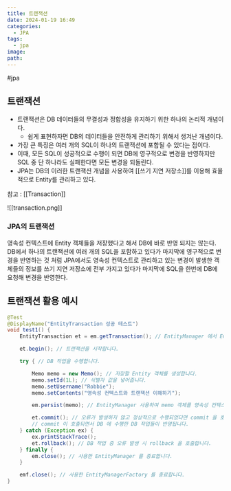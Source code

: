 ```yaml
---
title: 트랜잭션
date: 2024-01-19 16:49
categories:
  - JPA
tags:
  - jpa
image: 
path:
---
```

#jpa 

## 트랜잭션
- 트랜잭션은 DB 데이터들의 무결성과 정합성을 유지하기 위한 하나의 논리적 개념이다.
    - 쉽게 표현하자면 DB의 데이터들을 안전하게 관리하기 위해서 생겨난 개념이다.
- 가장 큰 특징은 여러 개의 SQL이 하나의 트랜잭션에 포함될 수 있다는 점이다.
- 이때, 모든 SQL이 성공적으로 수행이 되면 DB에 영구적으로 변경을 반영하지만 SQL 중 단 하나라도 실패한다면 모든 변경을 되돌린다.
- JPA는 DB의 이러한 트랜잭션 개념을 사용하여 [[쓰기 지연 저장소]]를 이용해 효율적으로 Entity를 관리하고 있다.

참고 : [[Transaction]]

![[transaction.png]]

### JPA의 트랜잭션
영속성 컨텍스트에 Entity 객체들을 저장했다고 해서 DB에 바로 반영 되지는 않는다. DB에서 하나의 트랜잭션에 여러 개의 SQL을 포함하고 있다가 마지막에 영구적으로 변경을 반영하는 것 처럼 JPA에서도 영속성 컨텍스트로 관리하고 있는 변경이 발생한 객체들의 정보를 쓰기 지연 저장소에 전부 가지고 있다가 마지막에 SQL을 한번에 DB에 요청해 변경을 반영한다.

## 트랜잭션 활용 예시

```java
@Test
@DisplayName("EntityTransaction 성공 테스트")
void test1() {
    EntityTransaction et = em.getTransaction(); // EntityManager 에서 EntityTransaction 을 가져옵니다.

    et.begin(); // 트랜잭션을 시작합니다.

    try { // DB 작업을 수행합니다.

        Memo memo = new Memo(); // 저장할 Entity 객체를 생성합니다.
        memo.setId(1L); // 식별자 값을 넣어줍니다.
        memo.setUsername("Robbie");
        memo.setContents("영속성 컨텍스트와 트랜잭션 이해하기");

        em.persist(memo); // EntityManager 사용하여 memo 객체를 영속성 컨텍스트에 저장합니다.

        et.commit(); // 오류가 발생하지 않고 정상적으로 수행되었다면 commit 을 호출합니다.
        // commit 이 호출되면서 DB 에 수행한 DB 작업들이 반영됩니다.
    } catch (Exception ex) {
        ex.printStackTrace();
        et.rollback(); // DB 작업 중 오류 발생 시 rollback 을 호출합니다.
    } finally {
        em.close(); // 사용한 EntityManager 를 종료합니다.
    }

    emf.close(); // 사용한 EntityManagerFactory 를 종료합니다.
}
```